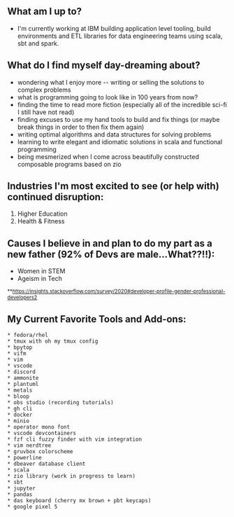 ## What am I up to?
- I'm currently working at IBM building application level tooling, build environments and ETL libraries for data engineering teams using scala, sbt and spark. 

## What do I find myself day-dreaming about?
  - wondering what I enjoy more -- writing or selling the solutions to complex problems
  - what is programming going to look like in 100 years from now?
  - finding the time to read more fiction (especially all of the incredible sci-fi I still have not read)
  - finding excuses to use my hand tools to build and fix things (or maybe break things in order to then fix them again)
  - writing optimal algorithms and data structures for solving problems
  - learning to write elegant and idiomatic solutions in scala and functional programming
  - being mesmerized when I come across beautifully constructed composable programs based on zio

## Industries I'm most excited to see (or help with) continued disruption:
  1. Higher Education
  2. Health & Fitness

## Causes I believe in and plan to do my part as a new father (92% of Devs are male...What??!!):
  * Women in STEM
  * Ageism in Tech

<sup>**</sub>https://insights.stackoverflow.com/survey/2020#developer-profile-gender-professional-developers2

## My Current Favorite Tools and Add-ons:
```
* fedora/rhel
* tmux with oh my tmux config
* bpytop
* vifm
* vim
* vscode
* discord
* ammonite
* plantuml
* metals
* bloop
* obs studio (recording tutorials)
* gh cli
* docker
* minio
* operator mono font
* vscode devcontainers
* fzf cli fuzzy finder with vim integration
* vim nerdtree
* gruvbox colorscheme
* powerline
* dbeaver database client
* scala
* zio library (work in progress to learn)
* sbt
* jupyter
* pandas
* das keyboard (cherry mx brown + pbt keycaps)
* google pixel 5
```

<!--
**robbyki/robbyki** is a ✨ _special_ ✨ repository because its `README.md` (this file) appears on your GitHub profile.

Here are some ideas to get you started:

- 🔭 I’m currently working on ...
- 🌱 I’m currently learning ...
- 👯 I’m looking to collaborate on ...
- 🤔 I’m looking for help with ...
- 💬 Ask me about ...
- 📫 How to reach me: ...
- 😄 Pronouns: ...
- ⚡ Fun fact: ...
-->
